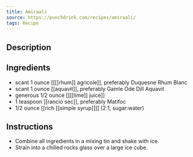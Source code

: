 ```yaml
---
title: Amiraali
source: https://punchdrink.com/recipes/amiraali/
tags: Recipe
---
```

## Description

## Ingredients
- scant 1 ounce [[[[rhum]] agricole]], preferably Duquesne Rhum Blanc
- scant 1 ounce [[aquavit]], preferably Gamle Ode Dill Aquavit
- generous 1/2 ounce [[[[lime]] juice]] 
- 1 teaspoon [[rancio sec]], preferably Matifoc
- 1/2 ounce [[rich [[simple syrup]]]] (2:1, sugar:water)
## Instructions
- Combine all ingredients in a mixing tin and shake with ice.
- Strain into a chilled rocks glass over a large ice cube.

